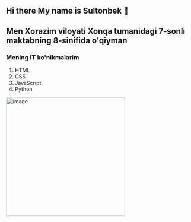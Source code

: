 ## Hi there My name is Sultonbek 👋
<h2>Men Xorazim viloyati Xonqa tumanidagi 7-sonli maktabning
  8-sinifida  o'qiyman</h2>
<h3>Mening IT ko'nikmalarim</h3>
<ol>
  <li>HTML</li>
  <li>CSS</li>
  <li>JavaScript</li>
  <li>Python</li>
</ol>
<a>
  <img width="320" height="320" alt="image" src="https://github.com/user-attachments/assets/fa2eea53-c574-484c-9f0d-27d2de9d8b45" 'with=300" />
</a>


